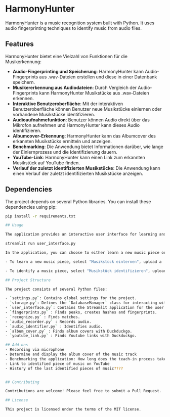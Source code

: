 # HarmonyHunter

HarmonyHunter is a music recognition system built with Python. It uses audio fingerprinting techniques to identify music from audio files.

## Features

HarmonyHunter bietet eine Vielzahl von Funktionen für die Musikerkennung:

- **Audio-Fingerprinting und Speicherung**: HarmonyHunter kann Audio-Fingerprints aus .wav-Dateien erstellen und diese in einer Datenbank speichern.
- **Musikererkennung aus Audiodateien**: Durch Vergleich der Audio-Fingerprints kann HarmonyHunter Musikstücke aus .wav-Dateien erkennen.
- **Interaktive Benutzeroberfläche**: Mit der interaktiven Benutzeroberfläche können Benutzer neue Musikstücke einlernen oder vorhandene Musikstücke identifizieren.
- **Audioaufnahmefunktion**: Benutzer können Audio direkt über das Mikrofon aufnehmen und HarmonyHunter kann dieses Audio identifizieren.
- **Albumcover-Erkennung**: HarmonyHunter kann das Albumcover des erkannten Musikstücks ermitteln und anzeigen.
- **Benchmarking**: Die Anwendung bietet Informationen darüber, wie lange der Einlernprozess und die Identifizierung dauern.
- **YouTube-Link**: HarmonyHunter kann einen Link zum erkannten Musikstück auf YouTube finden.
- **Verlauf der zuletzt identifizierten Musikstücke**: Die Anwendung kann einen Verlauf der zuletzt identifizierten Musikstücke anzeigen.

## Dependencies

The project depends on several Python libraries. You can install these dependencies using pip:

```bash
pip install -r requirements.txt

## Usage

The application provides an interactive user interface for learning and identifying music pieces. You can run the application using the following command:

streamlit run user_interface.py

In the application, you can choose to either learn a new music piece or identify a music piece.

- To learn a new music piece, select "Musikstück einlernen", upload a .wav file, and the application will fingerprint the audio and store it in the database.

- To identify a music piece, select "Musikstück identifizieren", upload a .wav file, and the application will fingerprint the audio and search the database for a match.

## Project Structure

The project consists of several Python files:

- `settings.py`: Contains global settings for the project.
- `storage.py`: Defines the `DatabaseManager` class for interacting with the TinyDB database.
- `user_interface.py`: Contains the Streamlit application for the user interface.
- `fingerprints.py` : Finds peaks, creates hashes and fingerprints. 
- `recognize.py` : Finds matches.
- `audio_recorder.py` : Records audio.
- `audio_identifier.py` : Identifies audio.
- `album_cover.py` : Finds album covers with Duckduckgo.
- `youtube_link.py` : Finds Youtube links with Duckduckgo.

## Add-ons
- Recording via microphone
- Determine and display the album cover of the music track
- Benchmarking the application: How long does the teach-in process take? How long does identification take?
- Link to identified piece of music on YouTube
- History of the last identified pieces of music????


## Contributing

Contributions are welcome! Please feel free to submit a Pull Request.

## License

This project is licensed under the terms of the MIT license.